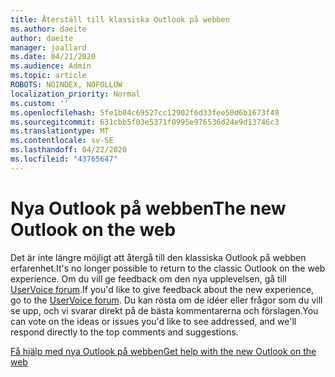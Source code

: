 ```yaml
---
title: Återställ till klassiska Outlook på webben
ms.author: daeite
author: daeite
manager: joallard
ms.date: 04/21/2020
ms.audience: Admin
ms.topic: article
ROBOTS: NOINDEX, NOFOLLOW
localization_priority: Normal
ms.custom: ''
ms.openlocfilehash: 5fe1b04c69527cc12902f6d33fee50d6b1673f49
ms.sourcegitcommit: 631cbb5f03e5371f0995e976536d24e9d13746c3
ms.translationtype: MT
ms.contentlocale: sv-SE
ms.lasthandoff: 04/22/2020
ms.locfileid: "43765647"
---
```

# <a name="the-new-outlook-on-the-web"></a><span data-ttu-id="3c735-102">Nya Outlook på webben</span><span class="sxs-lookup"><span data-stu-id="3c735-102">The new Outlook on the web</span></span>

<span data-ttu-id="3c735-103">Det är inte längre möjligt att återgå till den klassiska Outlook på webben erfarenhet.</span><span class="sxs-lookup"><span data-stu-id="3c735-103">It's no longer possible to return to the classic Outlook on the web experience.</span></span> <span data-ttu-id="3c735-104">Om du vill ge feedback om den nya upplevelsen, gå till [UserVoice forum](https://go.microsoft.com/fwlink/?linkid=2103182).</span><span class="sxs-lookup"><span data-stu-id="3c735-104">If you'd like to give feedback about the new experience, go to the [UserVoice forum](https://go.microsoft.com/fwlink/?linkid=2103182).</span></span> <span data-ttu-id="3c735-105">Du kan rösta om de idéer eller frågor som du vill se upp, och vi svarar direkt på de bästa kommentarerna och förslagen.</span><span class="sxs-lookup"><span data-stu-id="3c735-105">You can vote on the ideas or issues you'd like to see addressed, and we'll respond directly to the top comments and suggestions.</span></span>

[<span data-ttu-id="3c735-106">Få hjälp med nya Outlook på webben</span><span class="sxs-lookup"><span data-stu-id="3c735-106">Get help with the new Outlook on the web</span></span>](https://support.office.com/article/017014cd-2ad0-41ab-8473-6bd8c349d4f8)